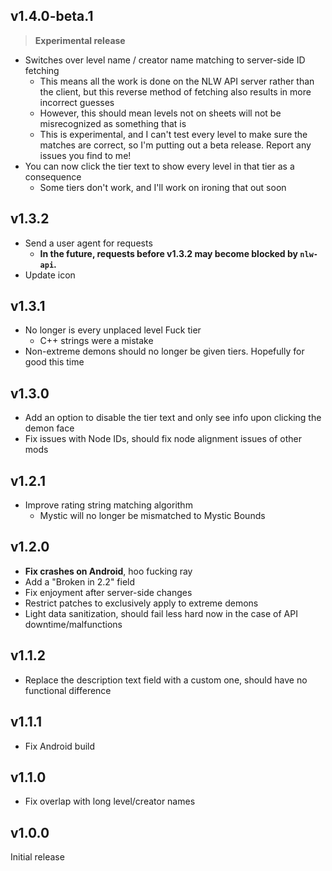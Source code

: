 ## v1.4.0-beta.1

> **Experimental release**

- Switches over level name / creator name matching to server-side ID fetching
  - This means all the work is done on the NLW API server rather than the client, but this reverse method of fetching also results in more incorrect guesses
  - However, this should mean levels not on sheets will not be misrecognized as something that is
  - This is experimental, and I can't test every level to make sure the matches are correct, so I'm putting out a beta release. Report any issues you find to me!
- You can now click the tier text to show every level in that tier as a consequence
  - Some tiers don't work, and I'll work on ironing that out soon

## v1.3.2

- Send a user agent for requests
  - **In the future, requests before v1.3.2 may become blocked by `nlw-api`.**
- Update icon

## v1.3.1

- No longer is every unplaced level Fuck tier
  - C++ strings were a mistake
- Non-extreme demons should no longer be given tiers. Hopefully for good this time

## v1.3.0

- Add an option to disable the tier text and only see info upon clicking the demon face
- Fix issues with Node IDs, should fix node alignment issues of other mods

## v1.2.1

- Improve rating string matching algorithm
  - Mystic will no longer be mismatched to Mystic Bounds

## v1.2.0

- **Fix crashes on Android**, hoo fucking ray
- Add a "Broken in 2.2" field
- Fix enjoyment after server-side changes
- Restrict patches to exclusively apply to extreme demons
- Light data sanitization, should fail less hard now in the case of API downtime/malfunctions

## v1.1.2

- Replace the description text field with a custom one, should have no functional difference

## v1.1.1

- Fix Android build

## v1.1.0

- Fix overlap with long level/creator names

## v1.0.0

Initial release